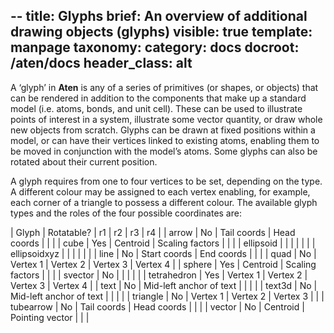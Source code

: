 --
title: Glyphs
brief: An overview of additional drawing objects (glyphs)
visible: true
template: manpage
taxonomy:
  category: docs
docroot: /aten/docs
header_class: alt
---

A ‘glyph’ in **Aten** is any of a series of primitives (or shapes, or objects) that can be rendered in addition to the components that make up a standard model (i.e. atoms, bonds, and unit cell). These can be used to illustrate points of interest in a system, illustrate some vector quantity, or draw whole new objects from scratch. Glyphs can be drawn at fixed positions within a model, or can have their vertices linked to existing atoms, enabling them to be moved in conjunction with the model’s atoms. Some glyphs can also be rotated about their current position.

A glyph requires from one to four vertices to be set, depending on the type. A different colour may be assigned to each vertex enabling, for example, each corner of a triangle to possess a different colour. The available glyph types and the roles of the four possible coordinates are:


| Glyph | Rotatable?  | r1 | r2 | r3 | r4 |
| arrow | No | Tail coords | Head coords | | |
| cube | Yes | Centroid | Scaling factors | | |
| ellipsoid | | | | | |
| ellipsoidxyz | | | | | |
| line | No | Start coords | End coords | | |
| quad | No | Vertex 1 | Vertex 2 | Vertex 3 | Vertex 4 |
| sphere | Yes | Centroid | Scaling factors | | |
| svector | No | | | | |
| tetrahedron | Yes | Vertex 1 | Vertex 2 | Vertex 3 | Vertex 4 |
| text | No | Mid-left anchor of text | | | |
| text3d | No | Mid-left anchor of text | | | |
| triangle | No | Vertex 1 | Vertex 2 | Vertex 3 | |
| tubearrow | No | Tail coords | Head coords | | |
| vector | No | Centroid | Pointing vector | | |


